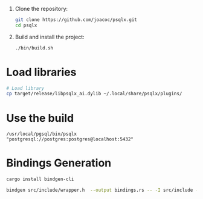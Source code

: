 1. Clone the repository:
   ```sh
   git clone https://github.com/joacoc/psqlx.git
   cd psqlx
   ```
2. Build and install the project:
   ```sh
   ./bin/build.sh
   ```

# Load libraries

```sh
# Load library
cp target/release/libpsqlx_ai.dylib ~/.local/share/psqlx/plugins/
```

# Use the build

```
/usr/local/pgsql/bin/psqlx "postgresql://postgres:postgres@localhost:5432"
```

# Bindings Generation

```bash
cargo install bindgen-cli

bindgen src/include/wrapper.h  --output bindings.rs -- -I src/include -I src/interfaces/libpq -I src/include/utils/
```
